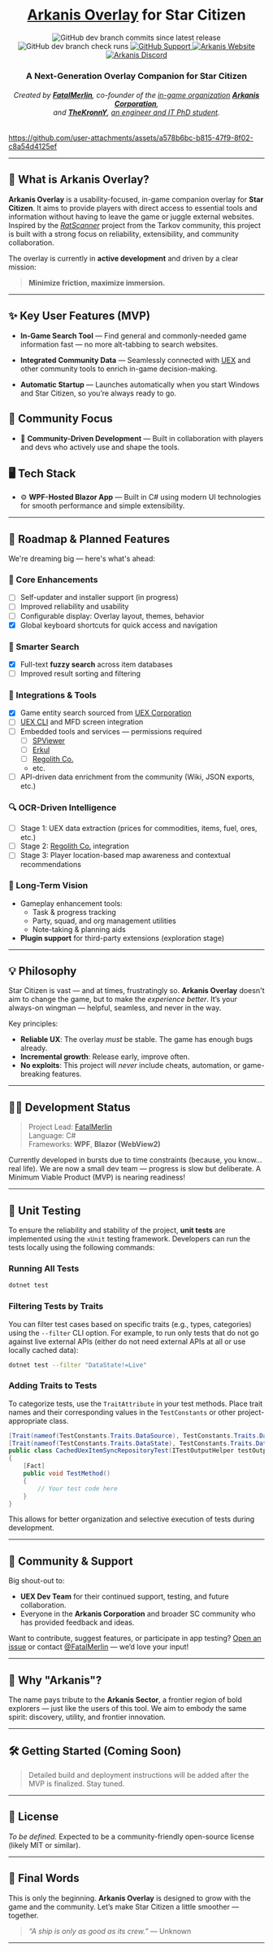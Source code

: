<h1 align="center">
<a href="https://arkanis.cc/overlay" target="_blank">Arkanis Overlay</a>
for Star Citizen
</h1>

<p align="center">
<img alt="GitHub dev branch commits since latest release" src="https://img.shields.io/github/commits-since/ArkanisCorporation/ArkanisOverlay/latest/dev?logo=github" />
<img alt="GitHub dev branch check runs" src="https://img.shields.io/github/check-runs/ArkanisCorporation/ArkanisOverlay/dev?logo=github" />
<a href="https://github.com/ArkanisCorporation/ArkanisOverlay/discussions" target="_blank">
 <img alt="GitHub Support" src="https://img.shields.io/badge/github-support?logo=github&label=support" />
</a>
<a href="https://arkanis.cc" target="_blank">
 <img alt="Arkanis Website" src="https://img.shields.io/badge/Arkanis.cc-website?logo=googlechrome&logoColor=white&label=website" />
</a>
<a href="https://join.arkanis.cc" target="_blank">
 <img alt="Arkanis Discord" src="https://img.shields.io/discord/1294685596991750277?logo=discord&logoColor=white" />
</a>
</p>

<h3 align="center">
A Next-Generation Overlay Companion for Star Citizen<br>
</h3>

<h6 align="center">
Created by <a href="https://discord.com/users/174617873182883841" target="_blank"><b>FatalMerlin</b></a>,
co-founder of the <a href="https://org.arkanis.cc" target="_blank">in-game organization</a> <a href="https://arkanis.cc" target="_blank"><b>Arkanis Corporation</b></a>,
<br/>and <a href="https://discord.com/users/224580858432978944" target="_blank"><b>TheKronnY</b></a>, <a href="https://i.redd.it/dkrdm5jdb8ce1.jpeg" target="_blank">an engineer and IT PhD student</a>.
</h6>

https://github.com/user-attachments/assets/a578b6bc-b815-47f9-8f02-c8a54d4125ef

---

## 🚀 What is Arkanis Overlay?

**Arkanis Overlay** is a usability-focused, in-game companion overlay for **Star Citizen**.
It aims to provide players with direct access to essential tools and information without having to leave the game or
juggle external websites.
Inspired by the *[RatScanner](https://ratscanner.com/)* project from the Tarkov community, this project is built with a
strong focus on reliability, extensibility, and community collaboration.

The overlay is currently in **active development** and driven by a clear mission:
> **Minimize friction, maximize immersion.**

---

## ✨ Key User Features (MVP)

- **In-Game Search Tool**
  — Find general and commonly-needed game information fast — no more alt-tabbing to search websites.

- **Integrated Community Data**
  — Seamlessly connected with [UEX](https://uexcorp.space) and other community tools to enrich in-game decision-making.

- **Automatic Startup**
  — Launches automatically when you start Windows and Star Citizen, so you’re always ready to go.

## 🤝 Community Focus

- 🧪 **Community-Driven Development**
  — Built in collaboration with players and devs who actively use and shape the tools.

## 🖥️ Tech Stack

- ⚙️ **WPF-Hosted Blazor App**
  — Built in C# using modern UI technologies for smooth performance and simple extensibility.

---

## 🔮 Roadmap & Planned Features

We're dreaming big — here's what's ahead:

### 🧩 Core Enhancements

- [ ] Self-updater and installer support (in progress)
- [ ] Improved reliability and usability
- [ ] Configurable display: Overlay layout, themes, behavior
- [x] Global keyboard shortcuts for quick access and navigation

### 🔎 Smarter Search

- [x] Full-text **fuzzy search** across item databases
- [ ] Improved result sorting and filtering

### 🔗 Integrations & Tools

- [x] Game entity search sourced from [UEX Corporation](https://uexcorp.space/)
- [ ] [UEX CLI](https://github.com/UEXCorp/UEX-CLI) and MFD screen integration
- [ ] Embedded tools and services — permissions required
    - [ ] [SPViewer](https://www.spviewer.eu/)
    - [ ] [Erkul](https://www.erkul.games/)
    - [ ] [Regolith Co.](https://regolith.rocks/)
    - etc.
- [ ] API-driven data enrichment from the community (Wiki, JSON exports, etc.)

### 🔍 OCR-Driven Intelligence

- [ ] Stage 1: UEX data extraction (prices for commodities, items, fuel, ores, etc.)
- [ ] Stage 2: [Regolith Co.](https://regolith.rocks/) integration
- [ ] Stage 3: Player location-based map awareness and contextual recommendations

### 🧭 Long-Term Vision

- Gameplay enhancement tools:
    - Task & progress tracking
    - Party, squad, and org management utilities
    - Note-taking & planning aids
- **Plugin support** for third-party extensions (exploration stage)

---

## 💡 Philosophy

Star Citizen is vast — and at times, frustratingly so.
**Arkanis Overlay** doesn't aim to change the game, but to make the *experience better*.
It’s your always-on wingman — helpful, seamless, and never in the way.

Key principles:

- **Reliable UX**: The overlay *must* be stable. The game has enough bugs already.
- **Incremental growth**: Release early, improve often.
- **No exploits**: This project will *never* include cheats, automation, or game-breaking features.

---

## 🧑‍💻 Development Status

> Project Lead: [FatalMerlin](https://github.com/FatalMerlin)<br>
> Language: C#<br>
> Frameworks: **WPF**, **Blazor (WebView2)**

Currently developed in bursts due to time constraints (because, you know… real life).
We are now a small dev team — progress is slow but deliberate. A Minimum Viable Product (MVP) is nearing readiness!

---

## 🧪 Unit Testing

To ensure the reliability and stability of the project, **unit tests** are implemented using the `xUnit` testing
framework.
Developers can run the tests locally using the following commands:

### Running All Tests

```bash
dotnet test
```

### Filtering Tests by Traits

You can filter test cases based on specific traits (e.g., types, categories) using the `--filter` CLI option.
For example, to run only tests that do not go against live external APIs (either do not need external APIs at all or use
locally cached data):

```bash
dotnet test --filter "DataState!=Live"
```

### Adding Traits to Tests

To categorize tests, use the `TraitAttribute` in your test methods.
Place trait names and their corresponding values in the `TestConstants` or other project-appropriate class.

```csharp
[Trait(nameof(TestConstants.Traits.DataSource), TestConstants.Traits.DataSource.ExternalApi)]
[Trait(nameof(TestConstants.Traits.DataState), TestConstants.Traits.DataState.Cached)]
public class CachedUexItemSyncRepositoryTest(ITestOutputHelper testOutputHelper, CachedUexSyncRepositoryTestFixture fixture)
{
    [Fact]
    public void TestMethod()
    {
        // Your test code here
    }
}
```

This allows for better organization and selective execution of tests during development.

---

## 🙌 Community & Support

Big shout-out to:

- **UEX Dev Team** for their continued support, testing, and future collaboration.
- Everyone in the **Arkanis Corporation** and broader SC community who has provided feedback and ideas.

Want to contribute, suggest features, or participate in app testing?
[Open an issue](https://github.com/ArkanisCorporation/ArkanisOverlay/issues/new/choose) or
contact [@FatalMerlin](https://discord.com/users/174617873182883841) — we’d love your input!

---

## 🧭 Why "Arkanis"?

The name pays tribute to the **Arkanis Sector**, a frontier region of bold explorers — just like the users of this
tool.
We aim to embody the same spirit: discovery, utility, and frontier innovation.

---

## 🛠️ Getting Started (Coming Soon)

> Detailed build and deployment instructions will be added after the MVP is finalized. Stay tuned.

---

## 📜 License

*To be defined.*
Expected to be a community-friendly open-source license (likely MIT or similar).

---

## 🌌 Final Words

This is only the beginning.
**Arkanis Overlay** is designed to grow with the game and the community.
Let’s make Star Citizen a little smoother — together.

> *“A ship is only as good as its crew.”*
> — Unknown

---

